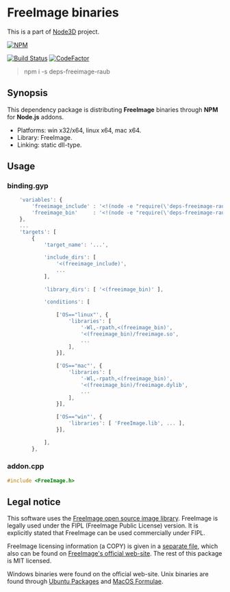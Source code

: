 # FreeImage binaries

This is a part of [Node3D](https://github.com/node-3d) project.

[![NPM](https://nodei.co/npm/deps-freeimage-raub.png?compact=true)](https://www.npmjs.com/package/deps-freeimage-raub)

[![Build Status](https://api.travis-ci.com/node-3d/deps-freeimage-raub.svg?branch=master)](https://travis-ci.com/node-3d/deps-freeimage-raub)
[![CodeFactor](https://www.codefactor.io/repository/github/node-3d/deps-freeimage-raub/badge)](https://www.codefactor.io/repository/github/node-3d/deps-freeimage-raub)

> npm i -s deps-freeimage-raub


## Synopsis

This dependency package is distributing **FreeImage**
binaries through **NPM** for **Node.js** addons.

* Platforms: win x32/x64, linux x64, mac x64.
* Library: FreeImage.
* Linking: static dll-type.


## Usage

### binding.gyp

```javascript
	'variables': {
		'freeimage_include' : '<!(node -e "require(\'deps-freeimage-raub\').include()")',
		'freeimage_bin'     : '<!(node -e "require(\'deps-freeimage-raub\').bin()")',
	},
	...
	'targets': [
		{
			'target_name': '...',
			
			'include_dirs': [
				'<(freeimage_include)',
				...
			],
			
			'library_dirs': [ '<(freeimage_bin)' ],
			
			'conditions': [
				
				['OS=="linux"', {
					'libraries': [
						'-Wl,-rpath,<(freeimage_bin)',
						'<(freeimage_bin)/freeimage.so',
						...
					],
				}],
				
				['OS=="mac"', {
					'libraries': [
						'-Wl,-rpath,<(freeimage_bin)',
						'<(freeimage_bin)/freeimage.dylib',
						...
					],
				}],
				
				['OS=="win"', {
					'libraries': [ 'FreeImage.lib', ... ],
				}],
				
			],
		},
```


### addon.cpp

```cpp
#include <FreeImage.h>
```


## Legal notice

This software uses the [FreeImage open source image library](http://freeimage.sourceforge.net).
FreeImage is legally used under the FIPL (FreeImage Public License) version.
It is explicitly stated that FreeImage can be used commercially under FIPL.

FreeImage licensing information (a COPY) is given in a [separate file](/FREEIMAGE_FIPL),
which also can be found on
[FreeImage's official web-site](http://freeimage.sourceforge.net/license.html).
The rest of this package is MIT licensed.

Windows binaries were found on the official web-site.
Unix binaries are found through
[Ubuntu Packages](https://packages.ubuntu.com/source/cosmic/freeimage)
and [MacOS Formulae](http://formulae.brew.sh/formula/freeimage).
